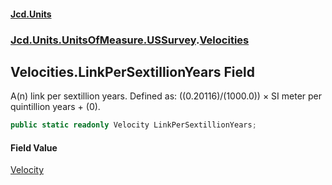 #### [Jcd.Units](index.md 'index')
### [Jcd.Units.UnitsOfMeasure.USSurvey](Jcd.Units.UnitsOfMeasure.USSurvey.md 'Jcd.Units.UnitsOfMeasure.USSurvey').[Velocities](Velocities.md 'Jcd.Units.UnitsOfMeasure.USSurvey.Velocities')

## Velocities.LinkPerSextillionYears Field

A(n) link per sextillion years. Defined as: ((0.20116)/(1000.0)) × SI meter per quintillion years + (0).

```csharp
public static readonly Velocity LinkPerSextillionYears;
```

#### Field Value
[Velocity](Velocity.md 'Jcd.Units.UnitTypes.Velocity')